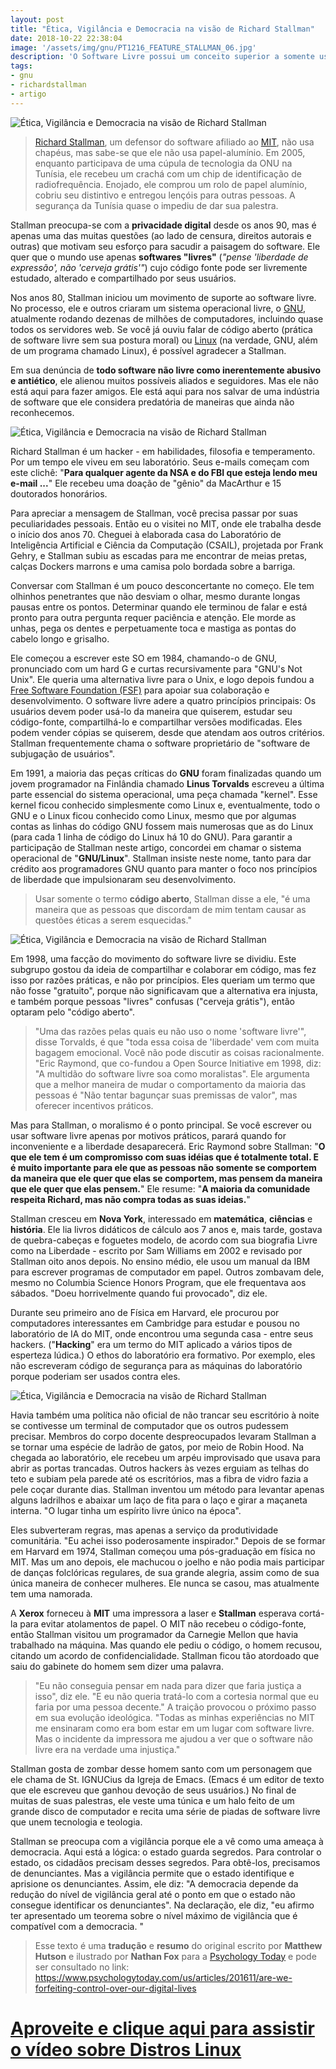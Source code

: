 ```yaml
---
layout: post
title: "Ética, Vigilância e Democracia na visão de Richard Stallman"
date: 2018-10-22 22:38:04
image: '/assets/img/gnu/PT1216_FEATURE_STALLMAN_06.jpg'
description: 'O Software Livre possui um conceito superior a somente usar o termo Open Source.'
tags:
- gnu
- richardstallman
- artigo
---
```


![Ética, Vigilância e Democracia na visão de Richard Stallman](/assets/img/gnu/PT1216_FEATURE_STALLMAN_06.jpg "Ética, Vigilância e Democracia na visão de Richard Stallman")

> [Richard Stallman](https://stallman.org/), um defensor do software afiliado ao [MIT](www.mit.edu/), não usa chapéus, mas sabe-se que ele não usa papel-alumínio. Em 2005, enquanto participava de uma cúpula de tecnologia da ONU na Tunísia, ele recebeu um crachá com um chip de identificação de radiofrequência. Enojado, ele comprou um rolo de papel alumínio, cobriu seu distintivo e entregou lençóis para outras pessoas. A segurança da Tunísia quase o impediu de dar sua palestra.

Stallman preocupa-se com a **privacidade digital** desde os anos 90, mas é apenas uma das muitas questões (ao lado de censura, direitos autorais e outras) que motivam seu esforço para sacudir a paisagem do software. Ele quer que o mundo use apenas **softwares "livres"** (*"pense 'liberdade de expressão', não 'cerveja grátis'"*) cujo código fonte pode ser livremente estudado, alterado e compartilhado por seus usuários. 

Nos anos 80, Stallman iniciou um movimento de suporte ao software livre. No processo, ele e outros criaram um sistema operacional livre, o [GNU](https://gnu.org), atualmente rodando dezenas de milhões de computadores, incluindo quase todos os servidores web. Se você já ouviu falar de código aberto (prática de software livre sem sua postura moral) ou [Linux](https://github.com/torvalds/linux) (na verdade, GNU, além de um programa chamado Linux), é possível agradecer a Stallman.

Em sua denúncia de **todo software não livre como inerentemente abusivo e antiético**, ele alienou muitos possíveis aliados e seguidores. Mas ele não está aqui para fazer amigos. Ele está aqui para nos salvar de uma indústria de software que ele considera predatória de maneiras que ainda não reconhecemos.

![Ética, Vigilância e Democracia na visão de Richard Stallman](/assets/img/gnu/PT1216_FEATURE_STALLMAN_01.jpg "Ética, Vigilância e Democracia na visão de Richard Stallman")

Richard Stallman é um hacker - em habilidades, filosofia e temperamento. Por um tempo ele viveu em seu laboratório. Seus e-mails começam com este clichê: "**Para qualquer agente da NSA e do FBI que esteja lendo meu e-mail ...**" Ele recebeu uma doação de "gênio" da MacArthur e 15 doutorados honorários.

Para apreciar a mensagem de Stallman, você precisa passar por suas peculiaridades pessoais. Então eu o visitei no MIT, onde ele trabalha desde o início dos anos 70. Cheguei à elaborada casa do Laboratório de Inteligência Artificial e Ciência da Computação (CSAIL), projetada por Frank Gehry, e Stallman subiu as escadas para me encontrar de meias pretas, calças Dockers marrons e uma camisa polo bordada sobre a barriga.

Conversar com Stallman é um pouco desconcertante no começo. Ele tem olhinhos penetrantes que não desviam o olhar, mesmo durante longas pausas entre os pontos. Determinar quando ele terminou de falar e está pronto para outra pergunta requer paciência e atenção. Ele morde as unhas, pega os dentes e perpetuamente toca e mastiga as pontas do cabelo longo e grisalho.

Ele começou a escrever este SO em 1984, chamando-o de GNU, pronunciado com um hard G e curtas recursivamente para "GNU's Not Unix". Ele queria uma alternativa livre para o Unix, e logo depois fundou a [Free Software Foundation (FSF)](https://fsf.org) para apoiar sua colaboração e desenvolvimento. O software livre adere a quatro princípios principais: Os usuários devem poder usá-lo da maneira que quiserem, estudar seu código-fonte, compartilhá-lo e compartilhar versões modificadas. Eles podem vender cópias se quiserem, desde que atendam aos outros critérios. Stallman frequentemente chama o software proprietário de "software de subjugação de usuários".

Em 1991, a maioria das peças críticas do **GNU** foram finalizadas quando um jovem programador na Finlândia chamado **Linus Torvalds** escreveu a última parte essencial do sistema operacional, uma peça chamada "kernel". Esse kernel ficou conhecido simplesmente como Linux e, eventualmente, todo o GNU e o Linux ficou conhecido como Linux, mesmo que por algumas contas as linhas do código GNU fossem mais numerosas que as do Linux (para cada 1 linha de código do Linux há 10 do GNU). Para garantir a participação de Stallman neste artigo, concordei em chamar o sistema operacional de "**GNU/Linux**". Stallman insiste neste nome, tanto para dar crédito aos programadores GNU quanto para manter o foco nos princípios de liberdade que impulsionaram seu desenvolvimento.

> Usar somente o termo **código aberto**, Stallman disse a ele, "é uma maneira que as pessoas que discordam de mim tentam causar as questões éticas a serem esquecidas." 


![Ética, Vigilância e Democracia na visão de Richard Stallman](/assets/img/gnu/PT1216_FEATURE_STALLMAN_02.jpg "Ética, Vigilância e Democracia na visão de Richard Stallman")


Em 1998, uma facção do movimento do software livre se dividiu. Este subgrupo gostou da ideia de compartilhar e colaborar em código, mas fez isso por razões práticas, e não por princípios. Eles queriam um termo que não fosse "gratuito", porque não significavam que a alternativa era injusta, e também porque pessoas "livres" confusas ("cerveja grátis"), então optaram pelo "código aberto".

> "Uma das razões pelas quais eu não uso o nome 'software livre'", disse Torvalds, é que "toda essa coisa de 'liberdade' vem com muita bagagem emocional. Você não pode discutir as coisas racionalmente. "Eric Raymond, que co-fundou a Open Source Initiative em 1998, diz: "A multidão do software livre soa como moralistas". Ele argumenta que a melhor maneira de mudar o comportamento da maioria das pessoas é "Não tentar bagunçar suas premissas de valor", mas oferecer incentivos práticos.

Mas para Stallman, o moralismo é o ponto principal. Se você escrever ou usar software livre apenas por motivos práticos, parará quando for inconveniente e a liberdade desaparecerá. Eric Raymond sobre Stallman: "**O que ele tem é um compromisso com suas idéias que é totalmente total. E é muito importante para ele que as pessoas não somente se comportem da maneira que ele quer que elas se comportem, mas pensem da maneira que ele quer que elas pensem.**" Ele resume: "**A maioria da comunidade respeita Richard, mas não compra todas as suas ideias.**"

Stallman cresceu em **Nova York**, interessado em **matemática**, **ciências** e **história**. Ele lia livros didáticos de cálculo aos 7 anos e, mais tarde, gostava de quebra-cabeças e foguetes modelo, de acordo com sua biografia Livre como na Liberdade - escrito por Sam Williams em 2002 e revisado por Stallman oito anos depois. No ensino médio, ele usou um manual da IBM para escrever programas de computador em papel. Outros zombavam dele, mesmo no Columbia Science Honors Program, que ele frequentava aos sábados. "Doeu horrivelmente quando fui provocado", diz ele.

Durante seu primeiro ano de Física em Harvard, ele procurou por computadores interessantes em Cambridge para estudar e pousou no laboratório de IA do MIT, onde encontrou uma segunda casa - entre seus hackers. ("**Hacking**" era um termo do MIT aplicado a vários tipos de esperteza lúdica.) O ethos do laboratório era formativo. Por exemplo, eles não escreveram código de segurança para as máquinas do laboratório porque poderiam ser usados ​​contra eles.

![Ética, Vigilância e Democracia na visão de Richard Stallman](/assets/img/gnu/PT1216_FEATURE_STALLMAN_03.jpg "Ética, Vigilância e Democracia na visão de Richard Stallman")

Havia também uma política não oficial de não trancar seu escritório à noite se contivesse um terminal de computador que os outros pudessem precisar. Membros do corpo docente despreocupados levaram Stallman a se tornar uma espécie de ladrão de gatos, por meio de Robin Hood. Na chegada ao laboratório, ele recebeu um arpéu improvisado que usava para abrir as portas trancadas. Outros hackers às vezes erguiam as telhas do teto e subiam pela parede até os escritórios, mas a fibra de vidro fazia a pele coçar durante dias. Stallman inventou um método para levantar apenas alguns ladrilhos e abaixar um laço de fita para o laço e girar a maçaneta interna. "O lugar tinha um espírito livre único na época". 

Eles subverteram regras, mas apenas a serviço da produtividade comunitária. "Eu achei isso poderosamente inspirador." Depois de se formar em Harvard em 1974, Stallman começou uma pós-graduação em física no MIT. Mas um ano depois, ele machucou o joelho e não podia mais participar de danças folclóricas regulares, de sua grande alegria, assim como de sua única maneira de conhecer mulheres. Ele nunca se casou, mas atualmente tem uma namorada.

A **Xerox** forneceu à **MIT** uma impressora a laser e **Stallman** esperava cortá-la para evitar atolamentos de papel. O MIT não recebeu o código-fonte, então Stallman visitou um programador da Carnegie Mellon que havia trabalhado na máquina. Mas quando ele pediu o código, o homem recusou, citando um acordo de confidencialidade. Stallman ficou tão atordoado que saiu do gabinete do homem sem dizer uma palavra. 

> "Eu não conseguia pensar em nada para dizer que faria justiça a isso", diz ele. "E eu não queria tratá-lo com a cortesia normal que eu faria por uma pessoa decente." A traição provocou o próximo passo em sua evolução ideológica. "Todas as minhas experiências no MIT me ensinaram como era bom estar em um lugar com software livre. Mas o incidente da impressora me ajudou a ver que o software não livre era na verdade uma injustiça."


Stallman gosta de zombar desse homem santo com um personagem que ele chama de St. IGNUCius da Igreja de Emacs. (Emacs é um editor de texto que ele escreveu que ganhou devoção de seus usuários.) No final de muitas de suas palestras, ele veste uma túnica e um halo feito de um grande disco de computador e recita uma série de piadas de software livre que unem tecnologia e teologia.

Stallman se preocupa com a vigilância porque ele a vê como uma ameaça à democracia. Aqui está a lógica: o estado guarda segredos. Para controlar o estado, os cidadãos precisam desses segredos. Para obtê-los, precisamos de denunciantes. Mas a vigilância permite que o estado identifique e aprisione os denunciantes. Assim, ele diz: "A democracia depende da redução do nível de vigilância geral até o ponto em que o estado não consegue identificar os denunciantes". Na declaração, ele diz, "eu afirmo ter apresentado um teorema sobre o nível máximo de vigilância que é compatível com a democracia. "


> Esse texto é uma **tradução** e **resumo** do original escrito por **Matthew Hutson** e ilustrado por **Nathan Fox** para a [Psychology Today](https://www.psychologytoday.com) e pode ser consultado no link: <https://www.psychologytoday.com/us/articles/201611/are-we-forfeiting-control-over-our-digital-lives>

# [Aproveite e clique aqui para assistir o vídeo sobre Distros Linux](https://www.youtube.com/watch?v=MRl_6fCqdoQ)

<script async src="https://pagead2.googlesyndication.com/pagead/js/adsbygoogle.js"></script>

<!-- Informat -->
<ins class="adsbygoogle"
 style="display:block"
 data-ad-client="ca-pub-2838251107855362"
 data-ad-slot="2327980059"
 data-ad-format="auto"
 data-full-width-responsive="true"></ins>

<script>
(adsbygoogle = window.adsbygoogle || []).push({});
</script>

